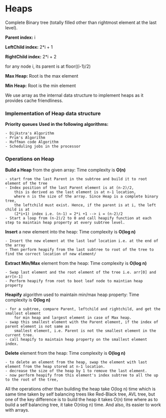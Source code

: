 # Heaps 

Complete Binary tree (totally filled other than rightmost element at the last level). 

**Parent index:** i

**LeftChild index:** 2*i + 1

**RightChild index:** 2*i + 2

for any node i, its parent is at floor((i-1)/2)


**Max Heap:** Root is the max element

**Min Heap:** Root is the min element

We use array as the internal data structure to implement heaps as it provides cache friendliness. 

### Implementation of Heap data structure

**Priority queues**
**Used in the following algorithms:**
    
    - Dijkstra's Algorithm
    - Prim's Algorithm
    - Huffman code Algorithm
    - Scheduling jobs in the processor

### Operations on Heap 

**Build a Heap** from the given array: Time complexity is **O(n)** 

    - start from the last Parent in the subtree and build it to root element of the tree
    - Index position of the last Parent element is at (n-2)/2, 
        this is derived as the last element is at n-1 location, 
        where n is the size of the array. Since Heap is a complete binary tree, 
        the leftchild must exist. Hence, if the parent is at i, the left child is at 
        (2*i+1) index i.e. (n-1) = 2*i +1 --> i = (n-2)/2
    - Start a loop from (n-2)/2 to 0 and call heapify function at each step to maintain heap property at every subtree level.
    

**Insert** a new element into the heap: Time complexity is **O(log n)**

    - Insert the new element at the last leaf location i.e. at the end of the array 
    - Then perform heapify from the last subtree to root of the tree to find the correct location of new element/

**Extract Min/Max** element from the heap: Time complexity is **O(log n)**

    - Swap last element and the root element of the tree i.e. arr[0] and arr[n-1]
    - Perform heapify from root to boot leaf node to maintian heap property 

**Heapify** algorithm used to maintain min/max heap property: Time complexity is **O(log n)**

    - for a subtree, compare Parent, leftchild and rightchild, and get the smallest element 
        for min heap and largest element in case of Max heap. 
    - swap this smallest element with the Parent element, if the index of parent element is not same as 
        smallest element, i.e. Parent is not the smallest element in the current tree. 
    - call heapify to maintain heap property on the smallest element index. 

**Delete** element from the heap: Time complexity is **O(log n)**

    - to delete an element from the heap, swap the element with last element from the heap stored at n-1 location.
    - decrease the size of the heap by 1 to remove the last element. 
    - now perform heapify from this element's index subtree to all the up to the root of the tree, 



All the operations other than building the heap take O(log n) time which is same time taken by self balancing trees like 
Red-Black tree, AVL tree, but one of the key difference is to build the heap it takes O(n) time 
where as to build a self balancing tree, it take O(nlog n) time. And also, its easier to work with arrays. 
	

